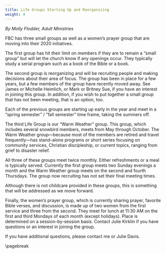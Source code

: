 ```yaml
---
title: Life Groups Starting Up and Reorganizing
weight: 4
---
```


*By Molly Flodder, Adult Ministries*  








FBC has three small groups as well as a women’s prayer group that are moving into their 2020 initiatives.  






 
The first group has hit their limit on members if they are to remain a “small group” but will let the church know if any openings occur. They typically study a serial program such as a book of the Bible or a book.  






 
The second group is reorganizing and will be recruiting people and making decisions about their area of focus. The group has been in place for a few years, but a few members of the group have recently moved away. See James or Michelle Heimlich, or Mark or Britney Sue, if you have an interest in joining this group. In addition, if you wish to put together a small group that has not been meeting, that is an option, too.  






 
Each of the previous groups are starting up early in the year and meet in a “spring semester” / ”fall semester” time frame, taking the summers off.   












 
The third Life Group is our “Warm Weather” group. This group, which includes several snowbird members, meets from May through October. The Warm Weather group—because most of the members are retired and travel frequently—has stand-alone programs or short series focusing on community services, Christian discipleship, or current topics, ranging from grief to disaster relief.


    








 
All three of these groups meet twice monthly. Either refreshments or a meal is typically served. Currently the first group meets two Sunday evenings a month and the Warm Weather group meets on the second and fourth Thursdays. The group now recruiting has not set their final meeting times.  






 
Although there is not childcare provided in these groups, this is something that will be addressed as we move forward.  








 
Finally, the women’s prayer group, which is currently sharing prayer, favorite Bible verses, and discussion, is made up of two women from the first service and three from the second. They meet for lunch at 11:30 AM on the first and third Mondays of each month (except holidays). Place is determined on a session-by-session basis. Contact Julie Kirklin if you have questions or an interest in joining the group.   








 
If you have additional questions, please contact  me or Julie Davis. 






\pagebreak